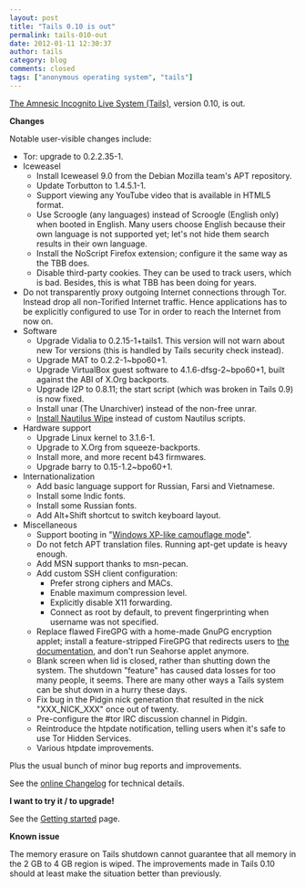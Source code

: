 ```yaml
---
layout: post
title: "Tails 0.10 is out"
permalink: tails-010-out
date: 2012-01-11 12:30:37
author: tails
category: blog
comments: closed
tags: ["anonymous operating system", "tails"]
---
```


[The Amnesic Incognito Live System (Tails)](https://tails.boum.org/), version 0.10, is out.

**Changes**

Notable user-visible changes include:

-   Tor: upgrade to 0.2.2.35-1.
-   Iceweasel
    -   Install Iceweasel 9.0 from the Debian Mozilla team's APT repository.
    -   Update Torbutton to 1.4.5.1-1.
    -   Support viewing any YouTube video that is available in HTML5 format.
    -   Use Scroogle (any languages) instead of Scroogle (English only) when booted in English. Many users choose English because their own language is not supported yet; let's not hide them search results in their own language.
    -   Install the NoScript Firefox extension; configure it the same way as the TBB does.
    -   Disable third-party cookies. They can be used to track users, which is bad. Besides, this is what TBB has been doing for years.
-   Do not transparently proxy outgoing Internet connections through Tor. Instead drop all non-Torified Internet traffic. Hence applications has to be explicitly configured to use Tor in order to reach the Internet from now on.
-   Software
    -   Upgrade Vidalia to 0.2.15-1+tails1. This version will not warn about new Tor versions (this is handled by Tails security check instead).
    -   Upgrade MAT to 0.2.2-1\~bpo60+1.
    -   Upgrade VirtualBox guest software to 4.1.6-dfsg-2\~bpo60+1, built against the ABI of X.Org backports.
    -   Upgrade I2P to 0.8.11; the start script (which was broken in Tails 0.9) is now fixed.
    -   Install unar (The Unarchiver) instead of the non-free unrar.
    -   [Install Nautilus Wipe](https://tails.boum.org/doc/encryption_and_privacy/secure_deletion/) instead of custom Nautilus scripts.
-   Hardware support
    -   Upgrade Linux kernel to 3.1.6-1.
    -   Upgrade to X.Org from squeeze-backports.
    -   Install more, and more recent b43 firmwares.
    -   Upgrade barry to 0.15-1.2\~bpo60+1.
-   Internationalization
    -   Add basic language support for Russian, Farsi and Vietnamese.
    -   Install some Indic fonts.
    -   Install some Russian fonts.
    -   Add Alt+Shift shortcut to switch keyboard layout.
-   Miscellaneous
    -   Support booting in "[Windows XP-like camouflage mode](https://tails.boum.org/doc/first_steps/windows_theme/)".
    -   Do not fetch APT translation files. Running apt-get update is heavy enough.
    -   Add MSN support thanks to msn-pecan.
    -   Add custom SSH client configuration:
        -   Prefer strong ciphers and MACs.
        -   Enable maximum compression level.
        -   Explicitly disable X11 forwarding.
        -   Connect as root by default, to prevent fingerprinting when username was not specified.
    -   Replace flawed FireGPG with a home-made GnuPG encryption applet; install a feature-stripped FireGPG that redirects users to [the documentation](https://tails.boum.org/doc/encryption_and_privacy/FireGPG_susceptible_to_devastating_attacks/), and don't run Seahorse applet anymore.
    -   Blank screen when lid is closed, rather than shutting down the system. The shutdown "feature" has caused data losses for too many people, it seems. There are many other ways a Tails system can be shut down in a hurry these days.
    -   Fix bug in the Pidgin nick generation that resulted in the nick "XXX\_NICK\_XXX" once out of twenty.
    -   Pre-configure the \#tor IRC discussion channel in Pidgin.
    -   Reintroduce the htpdate notification, telling users when it's safe to use Tor Hidden Services.
    -   Various htpdate improvements.

Plus the usual bunch of minor bug reports and improvements.

See the [online Changelog](http://git.immerda.ch/?p=amnesia.git;a=blob_plain;f=debian/changelog;hb=refs/tags/0.10) for technical details.

**I want to try it / to upgrade!**

See the [Getting started](https://tails.boum.org/getting_started/) page.

**Known issue**

The memory erasure on Tails shutdown cannot guarantee that all memory in the 2 GB to 4 GB region is wiped. The improvements made in Tails 0.10 should at least make the situation better than previously.
